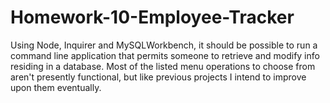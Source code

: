 # Homework-10-Employee-Tracker
Using Node, Inquirer and MySQLWorkbench, it should be possible to run a command line application that permits someone to retrieve and modify info residing in a database. Most of the listed menu operations to choose from aren't presently functional, but like previous projects I intend to improve upon them eventually. 

